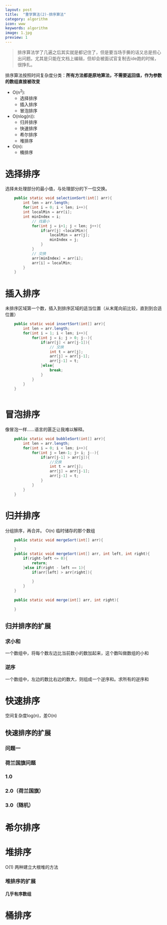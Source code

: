 ```yaml
---
layout: post
title:  "重学算法(2)-排序算法"
category: algorithm
icon: www
keywords: algorithm
image: 1.jpg
preview: 1
---
```

> 排序算法学了几遍之后其实就是都记住了，但是要当场手撕的话又总是担心出问题。尤其是只能在文档上编辑，但却会被面试官复制去ide跑的时候，很挣扎。

排序算法按照时间复杂度分类：**所有方法都是原地算法，不需要返回值，作为参数的数组直接被改变**
 - O(n<sup>2</sup>):
	 - 选择排序
	 - 插入排序
	 - 冒泡排序
 - O(nlog(n)):
	 - 归并排序
	 - 快速排序
	 - 希尔排序
	 - 堆排序
 - O(n):
	 - 桶排序

# 选择排序
选择未处理部分的最小值，与处理部分的下一位交换。
```java
	public static void selectionSort(int[] arr){
		int len = arr.length;
		for(int i = 0; i < len; i++){
		int localMin = arr[i];
		int minIndex = i;
			// 找最小
			for(int j = i+1; j < len; j++){
				if(arr[j] <localMin){
					localMin = arr[j];
					minIndex = j;
				}
			}
			// 交换
			arr[minIndex] = arr[i];
			arr[i] = localMin;
		}
	}
```
# 插入排序
未排序区域第一个数，插入到排序区域的适当位置（从末尾向前比较，直到到合适位置）
```java
	public static void insertSort(int[] arr){
		int len = arr.length;
		for(int i = 1; i < len; i++){
			for(int j = i; j > 0; j--){
				if(arr[j] < arr[j-1]){
					// 交换
					int t = arr[j];
					arr[j] = arr[j-1];
					arr[j-1] = t;
				}else{
					break;
				}
			}
		}
	}
	
```
# 冒泡排序
像冒泡一样……语言的匮乏让我难以解释。
```java
	public static void bubbleSort(int[] arr){
		int len = arr.length;
		for(int i = 0; i < len; i++){
			for(int j = len-1; j> i; j--){
				if(arr[j-1] > arr[j]){
					//交换
					int t = arr[j];
					arr[j] = arr[j-1];
					arr[j-1] = t;
				}
			}
		}
	}
```

# 归并排序
分组排序，再合并。
O(n) 临时储存的那个数组
```java
	public static void mergeSort(int[] arr){
		
	}
	public static void mergeSort(int[] arr, int left, int right){
		if(right-left <= 0){
			return;
		}else if(right - left == 1){
			if(arr[left] > arr[right]){
				
			}
		}
	}
	
	public static void merge(int[] arr, int right){
	
	}
```
## 归并排序的扩展
### 求小和
一个数组中，将每个数左边比当前数小的数加起来，这个数叫做数组的小和
### 逆序
一个数组中，左边的数比右边的数大，则组成一个逆序和。求所有的逆序和
# 快速排序
空间复杂度log(n)，差O(n)

## 快速排序的扩展
### 问题一

### 荷兰国旗问题
### 1.0
### 2.0（荷兰国旗）
### 3.0（随机）
# 希尔排序
# 堆排序
O(1)
两种建立大根堆的方法
### 堆排序的扩展
#### 几乎有序数组

# 桶排序